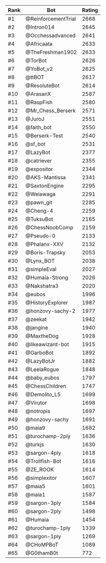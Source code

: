 Rank|Bot|Rating
---|---|---
#1|@ReinforcementTrial|2668
#2|@Intron014|2645
#3|@Occhessadvanced|2641
#4|@Africaata|2633
#5|@TheFreshman1902|2633
#6|@TorBot|2626
#7|@YoBot_v2|2625
#8|@ttBOT|2617
#9|@ResoluteBot|2614
#10|@ArasanX|2587
#11|@RaspFish|2580
#12|@Mr_Chess_Berserk|2571
#13|@JuroJ|2551
#14|@faith_bot|2550
#15|@Berserk-Test|2540
#16|@sf_bot|2531
#17|@LazyBot|2377
#18|@catriever|2355
#19|@expositor|2344
#20|@AKS-Mantissa|2341
#21|@SaxtonEngine|2295
#22|@Weiawaga|2291
#23|@pawn_git|2285
#24|@Cheng-4|2259
#25|@TuksuBot|2165
#26|@ChessNoobComp|2159
#27|@Pseudo-0|2133
#28|@Phalanx-XXV|2132
#29|@Boris-Trapsky|2053
#30|@Lynx_BOT|2038
#31|@simpleEval|2027
#32|@Humaia-Strong|2026
#33|@Nakshatra3|2020
#34|@eubos|1996
#35|@HistoryExplorer|1987
#36|@honzovy-sachy-2|1977
#37|@zeekat|1942
#38|@jangine|1940
#39|@MaxtheDog|1928
#40|@likeawizard-bot|1915
#41|@GarboBot|1892
#42|@LazyBotJr|1882
#43|@LeelaRogue|1848
#44|@baby_eubos|1797
#45|@ChessChildren|1747
#46|@Demolito_L5|1699
#47|@Virutor|1698
#48|@notropis|1697
#49|@honzovy-sachy|1691
#50|@maia9|1682
#51|@turochamp-2ply|1636
#52|@turkjs|1630
#53|@sargon-4ply|1618
#54|@Trollfish-Bot|1616
#55|@ZE_ROOK|1614
#56|@simplexitor|1607
#57|@maia5|1601
#58|@maia1|1587
#59|@sargon-3ply|1584
#60|@sargon-2ply|1498
#61|@Humaia|1454
#62|@turochamp-1ply|1339
#63|@sargon-1ply|1269
#64|@CHoMPBoT|1089
#65|@G0thamB0t|772
